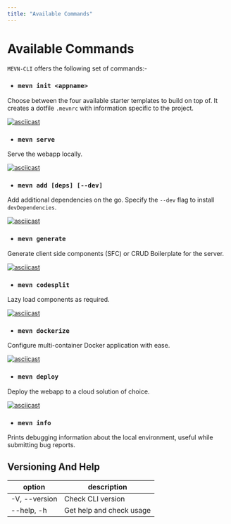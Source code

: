 ```yaml
---
title: "Available Commands"
---
```


# Available Commands

`MEVN-CLI` offers the following set of commands:-

- ### `mevn init <appname>`

Choose between the four available starter templates to build on top of. It creates a dotfile `.mevnrc` with information specific to the project.

[![asciicast](https://asciinema.org/a/353232.svg)](https://asciinema.org/a/353232)

- ### `mevn serve`

Serve the webapp locally.

[![asciicast](https://asciinema.org/a/353239.svg)](https://asciinema.org/a/353239)

- ### `mevn add [deps] [--dev]`

Add additional dependencies on the go. Specify the `--dev` flag to install `devDependencies`.

[![asciicast](https://asciinema.org/a/353241.svg)](https://asciinema.org/a/353241)

- ### `mevn generate`

Generate client side components (SFC) or CRUD Boilerplate for the server.

[![asciicast](https://asciinema.org/a/353245.svg)](https://asciinema.org/a/353245)

- ### `mevn codesplit`

Lazy load components as required.

[![asciicast](https://asciinema.org/a/353246.svg)](https://asciinema.org/a/353246)

- ### `mevn dockerize`

Configure multi-container Docker application with ease.

[![asciicast](https://asciinema.org/a/353249.svg)](https://asciinema.org/a/353249)

- ### `mevn deploy`

Deploy the webapp to a cloud solution of choice.

[![asciicast](https://asciinema.org/a/353251.svg)](https://asciinema.org/a/353251)

- ### `mevn info`

Prints debugging information about the local environment, useful while submitting bug reports.

## Versioning And Help

| option        | description              |
| ------------- | ------------------------ |
| -V, --version | Check CLI version        |
| --help, -h    | Get help and check usage |
